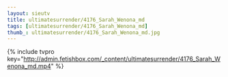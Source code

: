 ```yaml
--- 
layout: sieutv
title: ultimatesurrender/4176_Sarah_Wenona_md
tags: [ultimatesurrender/4176_Sarah_Wenona_md]
thumb_: ultimatesurrender/4176_Sarah_Wenona_md.jpg
---
```

{% include tvpro key="http://admin.fetishbox.com/_content/ultimatesurrender/4176_Sarah_Wenona_md.mp4" %} 
